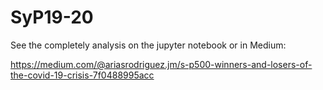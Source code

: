 # SyP19-20

See the completely analysis on the jupyter notebook or in Medium:

https://medium.com/@ariasrodriguez.jm/s-p500-winners-and-losers-of-the-covid-19-crisis-7f0488995acc
